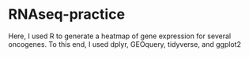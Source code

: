 # RNAseq-practice
Here, I used R to generate a heatmap of gene expression for several oncogenes. To this end, I used dplyr, GEOquery, tidyverse, and ggplot2
